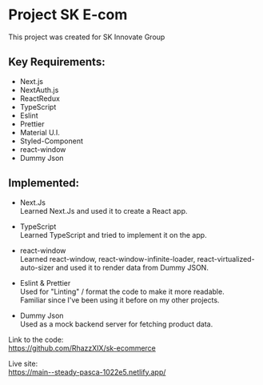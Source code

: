 # Project SK E-com
This project was created for SK Innovate Group

## Key Requirements:  
- Next.js  
- NextAuth.js  
- ReactRedux  
- TypeScript  
- Eslint  
- Prettier  
- Material U.I.  
- Styled-Component  
- react-window  
- Dummy Json  

## Implemented:  
- Next.Js  
Learned Next.Js and used it to create a React app.

- TypeScript  
Learned TypeScript and tried to implement it on the app.

- react-window  
Learned react-window, react-window-infinite-loader, react-virtualized-auto-sizer and used it to render data from Dummy JSON.

- Eslint & Prettier  
Used for "Linting" / format the code to make it more readable.  
Familiar since I've been using it before on my other projects.

- Dummy Json  
Used as a mock backend server for fetching product data.

Link to the  code:  
https://github.com/RhazzXIX/sk-ecommerce

Live site:  
https://main--steady-pasca-1022e5.netlify.app/